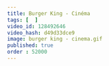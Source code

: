 ```yaml
---
title: Burger King - Cinéma
tags: [  ]
video_id: 128492646
video_hash: d49d33dce9
image: burger king - cinema.gif
published: true
order : 52000
---
```

